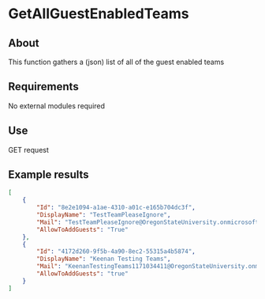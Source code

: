 # GetAllGuestEnabledTeams

## About

This function gathers a (json) list of all of the guest enabled teams

## Requirements

No external modules required

## Use

GET request

## Example results

```json
[
    {
        "Id": "8e2e1094-a1ae-4310-a01c-e165b704dc3f",
        "DisplayName": "TestTeamPleaseIgnore",
        "Mail": "TestTeamPleaseIgnore@OregonStateUniversity.onmicrosoft.com",
        "AllowToAddGuests": "True"
    },
    {
        "Id": "4172d260-9f5b-4a90-8ec2-55315a4b5874",
        "DisplayName": "Keenan Testing Teams",
        "Mail": "KeenanTestingTeams1171034411@OregonStateUniversity.onmicrosoft.com",
        "AllowToAddGuests": "true"
    }
]
```
